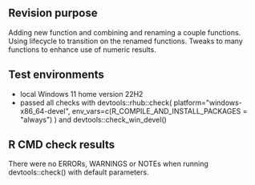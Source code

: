 ## Revision purpose
Adding new function and combining and renaming a couple functions. Using lifecycle to transition on the renamed functions. Tweaks to many functions to enhance use of numeric results.

## Test environments
* local Windows 11 home version 22H2
* passed all checks with devtools::rhub::check(
  platform="windows-x86_64-devel",
  env_vars=c(R_COMPILE_AND_INSTALL_PACKAGES = "always")
) and devtools::check_win_devel()

## R CMD check results
There were no ERRORs, WARNINGS or NOTEs when running devtools::check() with default parameters. 
